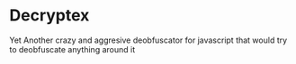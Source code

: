# Decryptex
Yet Another crazy and aggresive deobfuscator for javascript that would try to deobfuscate anything around it
